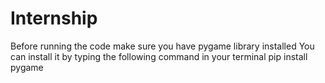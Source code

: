 # Internship

Before running the code make sure you have pygame library installed
You can install it by typing the following command in your terminal
pip install pygame
